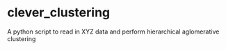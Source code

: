 # clever_clustering
A python script to read in XYZ data and perform hierarchical aglomerative clustering
